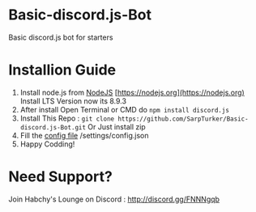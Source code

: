 # Basic-discord.js-Bot
Basic discord.js bot for starters

# Installion Guide
1) Install node.js from [NodeJS](https://nodejs.org) [https://nodejs.org](https://nodejs.org)
Install LTS Version now its 8.9.3
2) After install Open Terminal or CMD do `npm install discord.js`
3) Install This Repo : `git clone https://github.com/SarpTurker/Basic-discord.js-Bot.git` Or Just install zip
4) Fill the [config file](https://github.com/SarpTurker/Basic-discord.js-Bot/settings/config.json) /settings/config.json
5) Happy Codding!

# Need Support?
Join Habchy's Lounge on Discord : http://discord.gg/FNNNgqb
